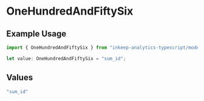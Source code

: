 # OneHundredAndFiftySix

## Example Usage

```typescript
import { OneHundredAndFiftySix } from "inkeep-analytics-typescript/models/operations";

let value: OneHundredAndFiftySix = "sum_id";
```

## Values

```typescript
"sum_id"
```